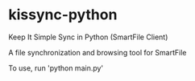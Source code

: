 kissync-python
==============

Keep It Simple Sync in Python (SmartFile Client)

A file synchronization and browsing tool for SmartFile

To use, run 'python main.py'
